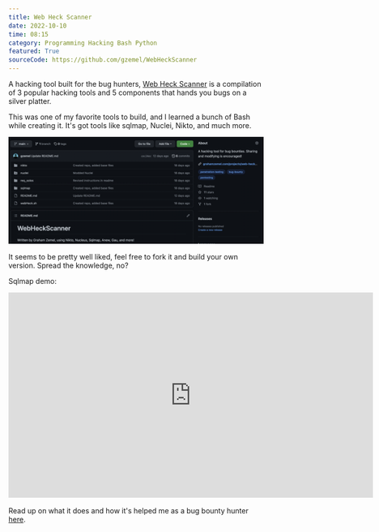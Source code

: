 ```yaml
---
title: Web Heck Scanner
date: 2022-10-10
time: 08:15
category: Programming Hacking Bash Python
featured: True
sourceCode: https://github.com/gzemel/WebHeckScanner
---
```

A hacking tool built for the bug hunters, [Web Heck Scanner](https://github.com/gzemel/WebHeckScanner) is a compilation of 3 popular hacking tools and 5 components that hands you bugs on a silver platter. 

This was one of my favorite tools to build, and I learned a bunch of Bash while creating it. It's got tools like sqlmap, Nuclei, Nikto, and much more.

![webheckscanner](./webheckscanner.png)

It seems to be pretty well liked, feel free to fork it and build your own version. Spread the knowledge, no?

Sqlmap demo:
<iframe width="720" height="405" src="https://www.youtube.com/embed/iD84waJKYh0" title="SQL Injection" frameborder="0" allow="accelerometer; autoplay; clipboard-write; encrypted-media; gyroscope; picture-in-picture"></iframe>

Read up on what it does and how it's helped me as a bug bounty hunter [here](https://medium.com/the-gray-area/finding-p1-vulnerabilities-tools-resources-32bb2e7a52fb).

